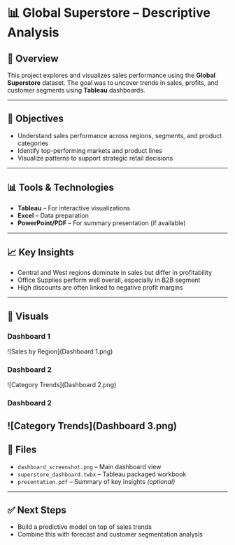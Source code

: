 # 📊 Global Superstore – Descriptive Analysis

## 🧾 Overview
This project explores and visualizes sales performance using the **Global Superstore** dataset. The goal was to uncover trends in sales, profits, and customer segments using **Tableau** dashboards.

---

## 💼 Objectives
- Understand sales performance across regions, segments, and product categories
- Identify top-performing markets and product lines
- Visualize patterns to support strategic retail decisions

---

## 📊 Tools & Technologies
- **Tableau** – For interactive visualizations
- **Excel** – Data preparation
- **PowerPoint/PDF** – For summary presentation (if available)

---

## 📈 Key Insights
- Central and West regions dominate in sales but differ in profitability
- Office Supplies perform well overall, especially in B2B segment
- High discounts are often linked to negative profit margins

---

## 📸 Visuals

### Dashboard 1
![Sales by Region](Dashboard 1.png)

### Dashboard 2
![Category Trends](Dashboard 2.png)

### Dashboard 2
![Category Trends](Dashboard 3.png)
---

## 📁 Files
- `dashboard_screenshot.png` – Main dashboard view
- `superstore_dashboard.twbx` – Tableau packaged workbook
- `presentation.pdf` – Summary of key insights *(optional)*

---

## ✅ Next Steps
- Build a predictive model on top of sales trends
- Combine this with forecast and customer segmentation analysis

